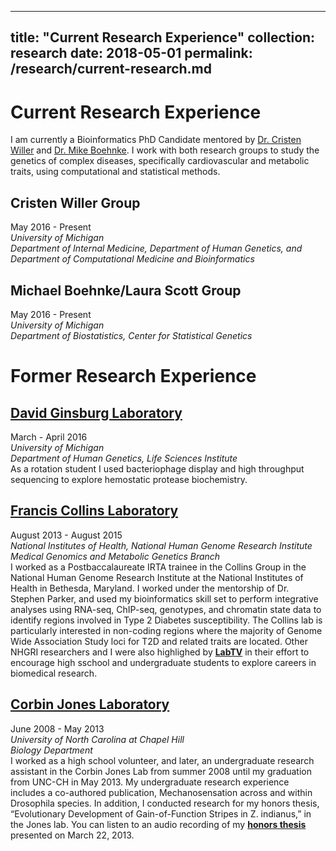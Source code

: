 
---
title: "Current Research Experience"
collection: research
date: 2018-05-01
permalink: /research/current-research.md
---

# Current Research Experience

I am currently a Bioinformatics PhD Candidate mentored by [Dr. Cristen Willer](http://www.umich.edu/~willerim/index.html) and [Dr. Mike Boehnke](https://sph.umich.edu/faculty-profiles/boehnke-michael.html). I work with both research groups to study the genetics of complex diseases, specifically cardiovascular and metabolic traits, using computational and statistical methods.

## Cristen Willer Group
May 2016 - Present  
*University of Michigan*  
*Department of Internal Medicine, Department of Human Genetics, and Department of Computational Medicine and Bioinformatics*  

## Michael Boehnke/Laura Scott Group
May 2016 - Present  
*University of Michigan*  
*Department of Biostatistics, Center for Statistical Genetics*  

# Former Research Experience 

## [David Ginsburg Laboratory](https://www.lsi.umich.edu/science/our-labs/david-ginsburg-lab)  
March - April 2016  
*University of Michigan*    
*Department of Human Genetics, Life Sciences Institute*    
As a rotation student I used bacteriophage display and high throughput sequencing to explore hemostatic protease biochemistry.

## [Francis Collins Laboratory](https://www.genome.gov/27534095/collins--group/)  
August 2013 - August 2015  
*National Institutes of Health, National Human Genome Research Institute*  
*Medical Genomics and Metabolic Genetics Branch*    
I worked as a Postbaccalaureate IRTA trainee in the Collins Group in the National Human Genome Research Institute at the National Institutes of Health in Bethesda, Maryland. I worked under the mentorship of Dr. Stephen Parker, and used my bioinformatics skill set to perform integrative analyses using RNA-seq, ChIP-seq, genotypes, and chromatin state data to identify regions involved in Type 2 Diabetes susceptibility. The Collins lab is particularly interested in non-coding regions where the majority of Genome Wide Association Study loci for T2D and related traits are located. Other NHGRI researchers and I were also highlighed by [**LabTV**](https://www.youtube.com/watch?v=e_ieJsPz1hc) in their effort to encourage high sschool and undergraduate students to explore careers in biomedical research.

## [Corbin Jones Laboratory](http://joneslab.web.unc.edu)  
June 2008 - May 2013  
*University of North Carolina at Chapel Hill  
Biology Department*  
I worked as a high school volunteer, and later, an undergraduate research assistant in the Corbin Jones Lab from summer 2008 until my graduation from UNC-CH in May 2013. My undergraduate research experience includes a co-authored publication, Mechanosensation across and within Drosophila species. In addition, I conducted research for my honors thesis, “Evolutionary Development of Gain-of-Function Stripes in Z. indianus,” in the Jones lab. You can listen to an audio recording of my [**honors thesis**](https://soundcloud.com/brooke_wolford/unc-chapel-hill-quantitative) presented on March 22, 2013.

